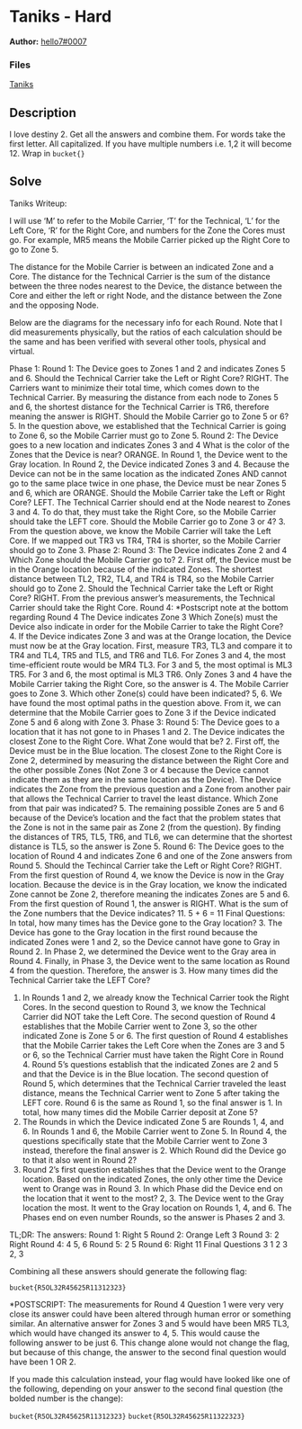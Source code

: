 # Taniks - Hard
**Author:** [hello7#0007](https://github.com/hello7)

### Files
[Taniks](https://storage.ebucket.dev/taniks.pdf)

## Description
I love destiny 2. Get all the answers and combine them. For words take the first letter. All capitalized. If you have multiple numbers i.e. 1,2 it will become 12. Wrap in ``bucket{}``

## Solve
Taniks Writeup:

I will use ‘M’ to refer to the Mobile Carrier, ‘T’ for the Technical, ‘L’ for the Left Core, ‘R’ for the Right Core, and numbers for the Zone the Cores must go. For example, MR5 means the Mobile Carrier picked up the Right Core to go to Zone 5.

The distance for the Mobile Carrier is between an indicated Zone and a Core. The distance for the Technical Carrier is the sum of the distance between the three nodes nearest to the Device, the distance between the Core and either the left or right Node, and the distance between the Zone and the opposing Node. 

Below are the diagrams for the necessary info for each Round. Note that I did measurements physically, but the ratios of each calculation should be the same and has been verified with several other tools, physical and virtual.

Phase 1:
Round 1:
The Device goes to Zones 1 and 2 and indicates Zones 5 and 6. 
Should the Technical Carrier take the Left or Right Core? 
RIGHT. The Carriers want to minimize their total time, which comes down to the Technical Carrier. By measuring the distance from each node to Zones 5 and 6, the shortest distance for the Technical Carrier is TR6, therefore meaning the answer is RIGHT.
Should the Mobile Carrier go to Zone 5 or 6? 
5. In the question above, we established that the Technical Carrier is going to Zone 6, so the Mobile Carrier must go to Zone 5.
Round 2: 
The Device goes to a new location and indicates Zones 3 and 4
What is the color of the Zones that the Device is near? 
ORANGE. In Round 1, the Device went to the Gray location. In Round 2, the Device indicated Zones 3 and 4. Because the Device can not be in the same location as the indicated Zones AND cannot go to the same place twice in one phase, the Device must be near Zones 5 and 6, which are ORANGE.
Should the Mobile Carrier take the Left or Right Core? 
LEFT. The Technical Carrier should end at the Node nearest to Zones 3 and 4. To do that, they must take the Right Core, so the Mobile Carrier should take the LEFT core.
Should the Mobile Carrier go to Zone 3 or 4? 
3. From the question above, we know the Mobile Carrier will take the Left Core. If we mapped out TR3 vs TR4, TR4 is shorter, so the Mobile Carrier should go to Zone 3.
Phase 2:
Round 3:
The Device indicates Zone 2 and 4
Which Zone should the Mobile Carrier go to? 
2. First off, the Device must be in the Orange location because of the indicated Zones. The shortest distance between TL2, TR2, TL4, and TR4 is TR4, so the Mobile Carrier should go to Zone 2.
Should the Technical Carrier take the Left or Right Core? 
RIGHT. From the previous answer’s measurements, the Technical Carrier should take the Right Core.
Round 4: *Postscript note at the bottom regarding Round 4
The Device indicates Zone 3
Which Zone(s) must the Device also indicate in order for the Mobile Carrier to take the Right Core? 
4. If the Device indicates Zone 3 and was at the Orange location, the Device must now be at the Gray location. First, measure TR3, TL3 and compare it to TR4 and TL4, TR5 and TL5, and TR6 and TL6. For Zones 3 and 4, the most time-efficient route would be MR4 TL3. For 3 and 5, the most optimal is ML3 TR5. For 3 and 6, the most optimal is ML3 TR6. Only Zones 3 and 4 have the Mobile Carrier taking the Right Core, so the answer is 4.
The Mobile Carrier goes to Zone 3. Which other Zone(s) could have been indicated? 
5, 6. We have found the most optimal paths in the question above. From it, we can determine that the Mobile Carrier goes to Zone 3 if the Device indicated Zone 5 and 6 along with Zone 3.
Phase 3:
Round 5:
The Device goes to a location that it has not gone to in Phases 1 and 2.
The Device indicates the closest Zone to the Right Core. What Zone would that be? 
2. First off, the Device must be in the Blue location. The closest Zone to the Right Core is Zone 2, determined by measuring the distance between the Right Core and the other possible Zones (Not Zone 3 or 4 because the Device cannot indicate them as they are in the same location as the Device).
The Device indicates the Zone from the previous question and a Zone from another pair that allows the Technical Carrier to travel the least distance. Which Zone from that pair was indicated? 
5. The remaining possible Zones are 5 and 6 because of the Device’s location and the fact that the problem states that the Zone is not in the same pair as Zone 2 (from the question). By finding the distances of TR5, TL5, TR6, and TL6, we can determine that the shortest distance is TL5, so the answer is Zone 5.
Round 6:
The Device goes to the location of Round 4 and indicates Zone 6 and one of the Zone answers from Round 5.
Should the Techincal Carrier take the Left or Right Core? 
RIGHT. From the first question of Round 4, we know the Device is now in the Gray location. Because the device is in the Gray location, we know the indicated Zone cannot be Zone 2, therefore meaning the indicates Zones are 5 and 6. From the first question of Round 1, the answer is RIGHT.
What is the sum of the Zone numbers that the Device indicates? 
11. 5 + 6 = 11
Final Questions:
In total, how many times has the Device gone to the Gray location? 
3. The Device has gone to the Gray location in the first round because the indicated Zones were 1 and 2, so the Device cannot have gone to Gray in Round 2. In Phase 2, we determined the Device went to the Gray area in Round 4. Finally, in Phase 3, the Device went to the same location as Round 4 from the question. Therefore, the answer is 3.
How many times did the Technical Carrier take the LEFT Core? 
1. In Rounds 1 and 2, we already know the Technical Carrier took the Right Cores. In the second question to Round 3, we know the Technical Carrier did NOT take the Left Core. 
The second question of Round 4 establishes that the Mobile Carrier went to Zone 3, so the other indicated Zone is Zone 5 or 6. The first question of Round 4 establishes that the Mobile Carrier takes the Left Core when the Zones are 3 and 5 or 6, so the Technical Carrier must have taken the Right Core in Round 4. 
Round 5’s questions establish that the indicated Zones are 2 and 5 and that the Device is in the Blue location. The second question of Round 5, which determines that the Technical Carrier traveled the least distance, means the Technical Carrier went to Zone 5 after taking the LEFT core. Round 6 is the same as Round 1, so the final answer is 1.
In total, how many times did the Mobile Carrier deposit at Zone 5? 
2. The Rounds in which the Device indicated Zone 5 are Rounds 1, 4, and 6. In Rounds 1 and 6, the Mobile Carrier went to Zone 5. In Round 4, the questions specifically state that the Mobile Carrier went to Zone 3 instead, therefore the final answer is 2.
Which Round did the Device go to that it also went in Round 2? 
3. Round 2’s first question establishes that the Device went to the Orange location. Based on the indicated Zones, the only other time the Device went to Orange was in Round 3.
In which Phase did the Device end on the location that it went to the most? 
2, 3. The Device went to the Gray location the most. It went to the Gray location on Rounds 1, 4, and 6. The Phases end on even number Rounds, so the answer is Phases 2 and 3.

TL;DR: The answers:
Round 1: 
Right
5
Round 2:
Orange
Left
3
Round 3:
2
Right
Round 4:
4
5, 6
Round 5:
2
5
Round 6:
Right
11
Final Questions
3
1
2
3
2, 3

Combining all these answers should generate the following flag:

``bucket{R5OL32R45625R11312323}``

*POSTSCRIPT:
The measurements for Round 4 Question 1 were very very close its answer could have been altered through human error or something similar. An alternative answer for Zones 3 and 5 would have been MR5 TL3, which would have changed its answer to 4, 5. This would cause the following answer to be just 6. This change alone would not change the flag, but because of this change, the answer to the second final question would have been 1 OR 2. 

If you made this calculation instead, your flag would have looked like one of the following, depending on your answer to the second final question (the bolded number is the change):

``bucket{R5OL32R45625R11312323}``
``bucket{R5OL32R45625R11322323}``
